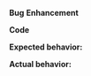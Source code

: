 <!--
Thank you for contributing to Dojo 2.

Our issue tracker is for bugs for Dojo 2.

Please make sure you have read our Contributing Guidelines
available at: https://github.com/dojo/meta/blob/master/CONTRIBUTING.md

For general questions and discussion, join us on Gitter.im at: https://gitter.im/dojo/dojo2
-->

**Bug**
**Enhancement**
<!-- delete as appropriate -->

<!-- Summary of enhancement or bug-->

**Code**

<!-- a self contained example of code that demonstrates the issue -->

**Expected behavior:**

<!-- What did you expect to happen -->

**Actual behavior:**

<!-- What was the actual behavior? -->
